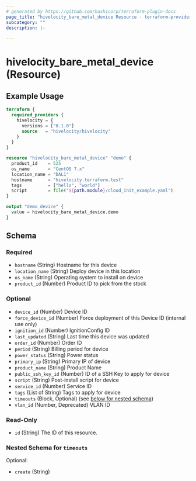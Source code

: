 ```yaml
---
# generated by https://github.com/hashicorp/terraform-plugin-docs
page_title: "hivelocity_bare_metal_device Resource - terraform-provider-hivelocity"
subcategory: ""
description: |-
  
---
```


# hivelocity_bare_metal_device (Resource)



## Example Usage

```terraform
terraform {
  required_providers {
    hivelocity = {
      versions = ["0.1.0"]
      source   = "hivelocity/hivelocity"
    }
  }
}

resource "hivelocity_bare_metal_device" "demo" {
  product_id    = 525
  os_name       = "CentOS 7.x"
  location_name = "DAL1"
  hostname      = "hivelocity.terraform.test"
  tags          = ["hello", "world"]
  script        = file("${path.module}/cloud_init_example.yaml")
}

output "demo_device" {
  value = hivelocity_bare_metal_device.demo
}
```

<!-- schema generated by tfplugindocs -->
## Schema

### Required

- `hostname` (String) Hostname for this device
- `location_name` (String) Deploy device in this location
- `os_name` (String) Operating system to install on device
- `product_id` (Number) Product ID to pick from the stock

### Optional

- `device_id` (Number) Device ID
- `force_device_id` (Number) Force deployment of this Device ID (internal use only)
- `ignition_id` (Number) IgnitionConfig ID
- `last_updated` (String) Last time this device was updated
- `order_id` (Number) Order ID
- `period` (String) Billing period for device
- `power_status` (String) Power status
- `primary_ip` (String) Primary IP of device
- `product_name` (String) Product Name
- `public_ssh_key_id` (Number) ID of a SSH Key to apply for device
- `script` (String) Post-install script for device
- `service_id` (Number) Service ID
- `tags` (List of String) Tags to apply for device
- `timeouts` (Block, Optional) (see [below for nested schema](#nestedblock--timeouts))
- `vlan_id` (Number, Deprecated) VLAN ID

### Read-Only

- `id` (String) The ID of this resource.

<a id="nestedblock--timeouts"></a>
### Nested Schema for `timeouts`

Optional:

- `create` (String)


